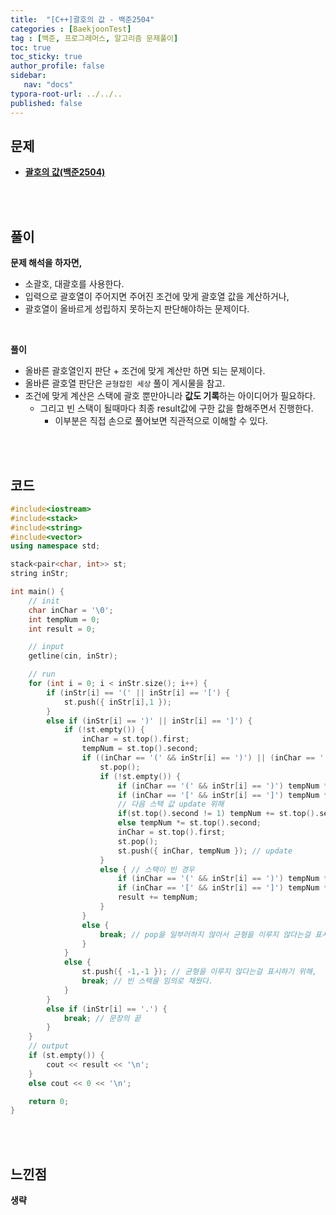 ```yaml
---
title:  "[C++]괄호의 값 - 백준2504"
categories : [BaekjoonTest]
tag : [백준, 프로그래머스, 알고리즘 문제풀이]
toc: true
toc_sticky: true
author_profile: false
sidebar:
   nav: "docs"
typora-root-url: ../../..
published: false
---
```




## 문제

* **[괄호의 값(백준2504)](https://www.acmicpc.net/problem/2504)**

<br><br>

## 풀이

**문제 해석을 하자면,**

* 소괄호, 대괄호를 사용한다.
* 입력으로 괄호열이 주어지면 주어진 조건에 맞게 괄호열 값을 계산하거나,
* 괄호열이 올바르게 성립하지 못하는지 판단해야하는 문제이다.
  

<br>

**풀이**

* 올바른 괄호열인지 판단 + 조건에 맞게 계산만 하면 되는 문제이다.
* 올바른 괄호열 판단은 `균형잡힌 세상` 풀이 게시물을 참고.
* 조건에 맞게 계산은 스택에 괄호 뿐만아니라 **값도 기록**하는 아이디어가 필요하다.
   * 그리고 빈 스택이 될때마다 최종 result값에 구한 값을 합해주면서 진행한다.
      * 이부분은 직접 손으로 풀어보면 직관적으로 이해할 수 있다.


<br><br>

## 코드

```c++
#include<iostream>
#include<stack>
#include<string>
#include<vector>
using namespace std;

stack<pair<char, int>> st;
string inStr;

int main() {
	// init
	char inChar = '\0';
	int tempNum = 0;
	int result = 0;

	// input
	getline(cin, inStr);

	// run
	for (int i = 0; i < inStr.size(); i++) {
		if (inStr[i] == '(' || inStr[i] == '[') {
			st.push({ inStr[i],1 });
		}
		else if (inStr[i] == ')' || inStr[i] == ']') {
			if (!st.empty()) {
				inChar = st.top().first;
				tempNum = st.top().second;
				if ((inChar == '(' && inStr[i] == ')') || (inChar == '[' && inStr[i] == ']')) {
					st.pop();
					if (!st.empty()) {
						if (inChar == '(' && inStr[i] == ')') tempNum *= 2;
						if (inChar == '[' && inStr[i] == ']') tempNum *= 3;
						// 다음 스택 값 update 위해
						if(st.top().second != 1) tempNum += st.top().second; 
						else tempNum *= st.top().second;
						inChar = st.top().first;
						st.pop();
						st.push({ inChar, tempNum }); // update
					}
					else { // 스택이 빈 경우
						if (inChar == '(' && inStr[i] == ')') tempNum *= 2;
						if (inChar == '[' && inStr[i] == ']') tempNum *= 3;
						result += tempNum;
					}
				}
				else {
					break; // pop을 일부러하지 않아서 균형을 이루지 않다는걸 표시한다.
				}
			}
			else {
				st.push({ -1,-1 }); // 균형을 이루지 않다는걸 표시하기 위해,
				break; // 빈 스택을 임의로 채웠다.
			}
		}
		else if (inStr[i] == '.') {
			break; // 문장의 끝
		}
	}
	// output
	if (st.empty()) {
		cout << result << '\n';
	}
	else cout << 0 << '\n';

	return 0;
}
```

<br><br>

## 느낀점

**생략**
